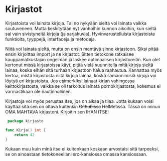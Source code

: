 # Kirjastot

Kirjastoista voi lainata kirjoja. Tai no nykyään sieltä voi lainata vaikka soutuveneen. Mutta keskitytään nyt vanhoihin kunnon aikoihin, kun sieltä sai vain sivistyneitä kirjoja (ja sarjakuvia). Hyvinvarustelluista kirjastoista funktioita, tyyppejä, interfaceja ja metodeja.

Niitä voi lainata sieltä, mutta on ensin mentävä sinne kirjastoon. Siksi pitää ensin kirjoittaa import ja ne kirjastot. Sitten tietokone ratkaisee kauppamatkustajan ongelman ja laskee optimaalisen kirjastoreitin. Kun olet kertonut missä kirjastoissa käyt, pitää vielä suunnitella mitä kirjoja sieltä lainaa, koska eihän sitä turhaan kirjastoon halua raahautua. Kannattaa myös kertoa, mistä kirjastosta niitä kirjoja lainaa, koska samannimisiä kirjoja voi löytyä eri kirjastoista. Jos esimerkiksi lainaat kirjan vahingossa keittokirjastosta, vaikka se oli tarkoitus lainata pornokirjastosta, kokemus ei varmastikaan ole nautinnollinen.

Kirjastoja voi myös perustaa itse, jos on aikaa ja tilaa. Jotta kukaan voisi käyttää sitä sen on oltava kuitenkin ~~Githubissa~~ HelMetissä. Tässä on minun OMA MAHTAVA kirjastoni. Kirjoitin sen IHAN ITSE!
```Go
 package kirjasto

func Kirja() int {
	return 42
}
```
Kukaan muu kuin minä itse ei kuitenkaan koskaan arvostaisi sitä tarpeeksi, se on ainoastaan tietokoneellani src-kansiossa omassa kansiossaan.
